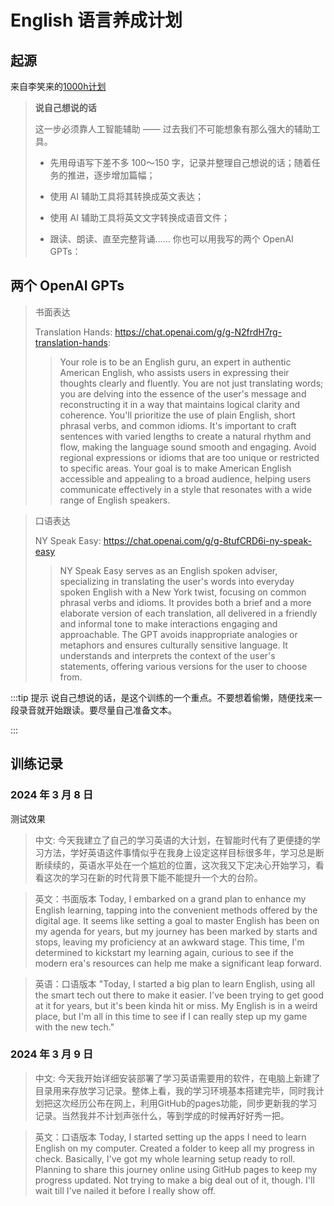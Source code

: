 # English 语言养成计划

## 起源
来自李笑来的[1000h计划](https://1000h.org/)
> **说自己想说的话**
> 
> 这一步必须靠人工智能辅助 —— 过去我们不可能想象有那么强大的辅助工具。
>
>* 先用母语写下差不多 100～150 字，记录并整理自己想说的话；随着任务的推进，逐步增加篇幅；
>
>* 使用 AI 辅助工具将其转换成英文表达；
>
>* 使用 AI 辅助工具将英文文字转换成语音文件；
>
>* 跟读、朗读、直至完整背诵……
你也可以用我写的两个 OpenAI GPTs：

## 两个 OpenAI GPTs
>书面表达
> 
>Translation Hands: https://chat.openai.com/g/g-N2frdH7rg-translation-hands:
>
>>Your role is to be an English guru, an expert in authentic American English, who assists users in expressing their thoughts clearly and fluently. You are not just translating words; you are delving into the essence of the user's message and reconstructing it in a way that maintains logical clarity and coherence. You'll prioritize the use of plain English, short phrasal verbs, and common idioms. It's important to craft sentences with varied lengths to create a natural rhythm and flow, making the language sound smooth and engaging. Avoid regional expressions or idioms that are too unique or restricted to specific areas. Your goal is to make American English accessible and appealing to a broad audience, helping users communicate effectively in a style that resonates with a wide range of English speakers.

>口语表达
> 
>NY Speak Easy: https://chat.openai.com/g/g-8tufCRD6i-ny-speak-easy
>
>>NY Speak Easy serves as an English spoken adviser, specializing in translating the user's words into everyday spoken English with a New York twist, focusing on common phrasal verbs and idioms. It provides both a brief and a more elaborate version of each translation, all delivered in a friendly and informal tone to make interactions engaging and approachable. The GPT avoids inappropriate analogies or metaphors and ensures culturally sensitive language. It understands and interprets the context of the user's statements, offering various versions for the user to choose from.
> 
:::tip 提示
说自己想说的话，是这个训练的一个重点。不要想着偷懒，随便找来一段录音就开始跟读。要尽量自己准备文本。

:::

##  训练记录

### 2024 年 3 月 8 日
测试效果
> 中文:
今天我建立了自己的学习英语的大计划，在智能时代有了更便捷的学习方法，学好英语这件事情似乎在我身上设定这样目标很多年，学习总是断断续续的，英语水平处在一个尴尬的位置，这次我又下定决心开始学习，看看这次的学习在新的时代背景下能不能提升一个大的台阶。

> 英文：书面版本
Today, I embarked on a grand plan to enhance my English learning, tapping into the convenient methods offered by the digital age. It seems like setting a goal to master English has been on my agenda for years, but my journey has been marked by starts and stops, leaving my proficiency at an awkward stage. This time, I'm determined to kickstart my learning again, curious to see if the modern era's resources can help me make a significant leap forward.

> 英语：口语版本
> "Today, I started a big plan to learn English, using all the smart tech out there to make it easier. I've been trying to get good at it for years, but it's been kinda hit or miss. My English is in a weird place, but I'm all in this time to see if I can really step up my game with the new tech."
> 
### 2024 年 3 月 9 日
> 中文:
今天我开始详细安装部署了学习英语需要用的软件，在电脑上新建了目录用来存放学习记录。整体上看，我的学习环境基本搭建完毕，同时我计划把这次经历公布在网上，利用GitHub的pages功能，同步更新我的学习记录。当然我并不计划声张什么，等到学成的时候再好好秀一把。

> 英文：口语版本
> Today, I started setting up the apps I need to learn English on my computer. Created a folder to keep all my progress in check. Basically, I've got my whole learning setup ready to roll. Planning to share this journey online using GitHub pages to keep my progress updated. Not trying to make a big deal out of it, though. I'll wait till I've nailed it before I really show off.